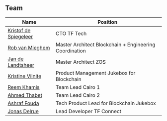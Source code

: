 <!-- ![blockchain_jukebox](img/team.png) -->

## Team

| Name                                           | Position                                                         |
| ---------------------------------------------- | ---------------------------------------------------------------- |
| [Kristof de Spiegeleer](threefold:kristof_de_spiegeleer) | CTO TF Tech  |
| [Rob van Mieghem](tfgrid:rob_van_mieghem)             | Master Architect Blockchain + Engineering Coordination |
| [Jan de Landtsheer](internet4:jan_de_landtsheer)         | Master Architect ZOS  |
| [Kristine Vilnite](threefold:kristine_vilnite)           | Product Management Jukebox for Blockchain |
| [Reem Khamis](internet4:reem_khamis)                     | Team Lead Cairo 1   |
| [Ahmed Thabet](internet4:ahmed_thabet)                   | Team Lead Cairo 2   |
| [Ashraf Fouda](threefold:ashraf_fouda)                   | Tech Product Lead for Blockchain Jukebox |
| [Jonas Delrue](threefold:jonas_delrue)                   | Lead Developer TF Connect  |